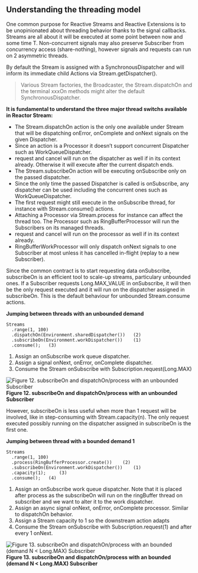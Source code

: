 
## Understanding the threading model

One common purpose for Reactive Streams and Reactive Extensions is to be unopinionated about threading behavior thanks to the signal callbacks. Streams are all about it will be executed at some point between now and some time T. Non-concurrent signals may also preserve Subscriber from concurrency access (share-nothing), however signals and requests can run on 2 asymmetric threads.

By default the Stream is assigned with a SynchronousDispatcher and will inform its immediate child Actions via Stream.getDispatcher().

> Various Stream factories, the Broadcaster, the Stream.dispatchOn and the terminal xxxOn methods might alter the default SynchronousDispatcher.

**It is fundamental to understand the three major thread switchs available in Reactor Stream:**

* The Stream.dispatchOn action is the only one available under Stream that will be dispatching onError, onComplete and onNext signals on the given Dispatcher.
 * Since an action is a Processor it doesn’t support concurrent Dispatcher such as WorkQueueDispatcher.
 * request and cancel will run on the dispatcher as well if in its context already. Otherwise it will execute after the current dispatch ends.
* The Stream.subscribeOn action will be executing onSubscribe only on the passed dispatcher.
 * Since the only time the passed Dispatcher is called is onSubscribe, any dispatcher can be used including the concurrent ones such as WorkQueueDispatcher.
 * The first request might still execute in the onSubscribe thread, for instance with Stream.consume() actions.
* Attaching a Processor via Stream.process for instance can affect the thread too. The Processor such as RingBufferProcessor will run the Subscribers on its managed threads.
 * request and cancel will run on the processor as well if in its context already.
 * RingBufferWorkProcessor will only dispatch onNext signals to one Subscriber at most unless it has cancelled in-flight (replay to a new Subscriber).

Since the common contract is to start requesting data onSubscribe, subscribeOn is an efficient tool to scale-up streams, particulary unbounded ones. If a Subscriber requests Long.MAX_VALUE in onSubscribe, it will then be the only request executed and it will run on the dispatcher assigned in subscribeOn. This is the default behaviour for unbounded Stream.consume actions.

**Jumping between threads with an unbounded demand**

```
Streams
  .range(1, 100)
  .dispatchOn(Environment.sharedDispatcher())   (2)
  .subscribeOn(Environment.workDispatcher())    (1)
  .consume();   (3)
```

1. Assign an onSubscribe work queue dispatcher.
1. Assign a signal onNext, onError, onComplete dispatcher.
1. Consume the Stream onSubscribe with Subscription.request(Long.MAX)

![Figure 12. subscribeOn and dispatchOn/process with an unbounded Subscriber](http://projectreactor.io/docs/reference/images/longMaxThreading.png)
**Figure 12. subscribeOn and dispatchOn/process with an unbounded Subscriber**

However, subscribeOn is less useful when more than 1 request will be involved, like in step-consuming with Stream.capacity(n). The only request executed possibly running on the dispatcher assigned in subscribeOn is the first one.

**Jumping between thread with a bounded demand 1**

```
Streams
  .range(1, 100)
  .process(RingBufferProcessor.create())    (2)
  .subscribeOn(Environment.workDispatcher())    (1)
  .capacity(1);     (3)
  .consume();   (4)
```

1. Assign an onSubscribe work queue dispatcher. Note that it is placed after process as the subscribeOn will run on the ringBuffer thread on subscriber and we want to alter it to the work dispatcher.
1. Assign an async signal onNext, onError, onComplete processor. Similar to dispatchOn behavior.
1. Assign a Stream capacity to 1 so the downstream action adapts
1. Consume the Stream onSubscribe with Subscription.request(1) and after every 1 onNext.

![Figure 13. subscribeOn and dispatchOn/process with an bounded (demand N < Long.MAX) Subscriber](http://projectreactor.io/docs/reference/images/nThreading.png)
**Figure 13. subscribeOn and dispatchOn/process with an bounded (demand N < Long.MAX) Subscriber**

